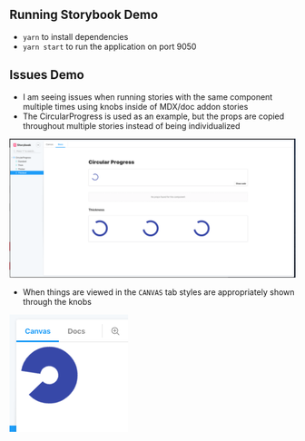 ## Running Storybook Demo

* `yarn` to install dependencies
* `yarn start` to run the application on port 9050

## Issues Demo

* I am seeing issues when running stories with the same component multiple times using knobs inside of MDX/doc addon stories
* The CircularProgress is used as an example, but the props are copied throughout multiple stories instead of being individualized

![Docs Page](src/img/docs.png)

* When things are viewed in the `CANVAS` tab styles are appropriately shown through the knobs

![Canvas Page](src/img/canvas.png)